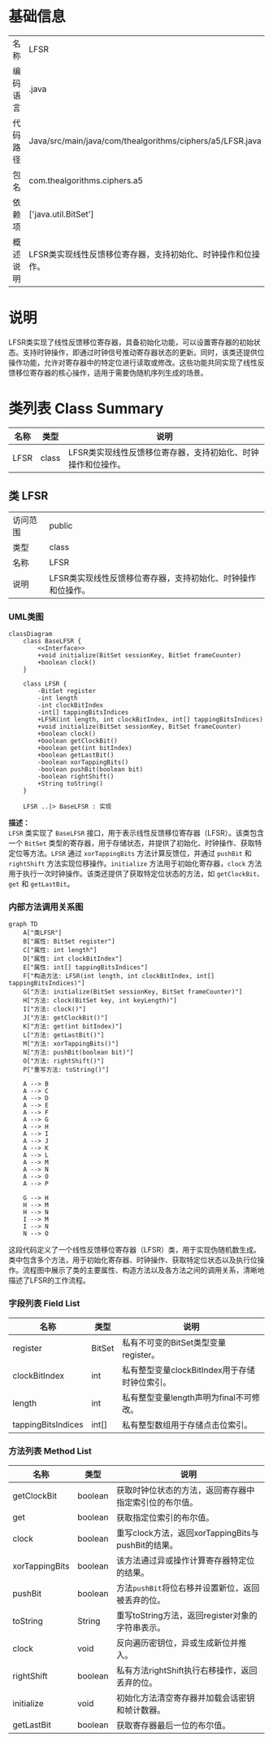 # 基础信息

|      |      |
|------|------|
| 名称 | LFSR |
| 编码语言 | .java |
| 代码路径 | Java/src/main/java/com/thealgorithms/ciphers/a5/LFSR.java |
| 包名 | com.thealgorithms.ciphers.a5 |
| 依赖项 | ['java.util.BitSet'] |
| 概述说明 | LFSR类实现线性反馈移位寄存器，支持初始化、时钟操作和位操作。 |

# 说明

LFSR类实现了线性反馈移位寄存器，具备初始化功能，可以设置寄存器的初始状态。支持时钟操作，即通过时钟信号推动寄存器状态的更新。同时，该类还提供位操作功能，允许对寄存器中的特定位进行读取或修改。这些功能共同实现了线性反馈移位寄存器的核心操作，适用于需要伪随机序列生成的场景。

# 类列表 Class Summary

| 名称   | 类型  | 说明 |
|-------|------|-------------|
| LFSR | class | LFSR类实现线性反馈移位寄存器，支持初始化、时钟操作和位操作。 |



## 类 LFSR

|      |      |
|------|------|
| 访问范围 | public |
| 类型 | class |
| 名称 | LFSR |
| 说明 | LFSR类实现线性反馈移位寄存器，支持初始化、时钟操作和位操作。 |


### UML类图

```mermaid
classDiagram
    class BaseLFSR {
        <<Interface>>
        +void initialize(BitSet sessionKey, BitSet frameCounter)
        +boolean clock()
    }

    class LFSR {
        -BitSet register
        -int length
        -int clockBitIndex
        -int[] tappingBitsIndices
        +LFSR(int length, int clockBitIndex, int[] tappingBitsIndices)
        +void initialize(BitSet sessionKey, BitSet frameCounter)
        +boolean clock()
        +boolean getClockBit()
        +boolean get(int bitIndex)
        +boolean getLastBit()
        -boolean xorTappingBits()
        -boolean pushBit(boolean bit)
        -boolean rightShift()
        +String toString()
    }

    LFSR ..|> BaseLFSR : 实现
```

**描述：**  
`LFSR` 类实现了 `BaseLFSR` 接口，用于表示线性反馈移位寄存器（LFSR）。该类包含一个 `BitSet` 类型的寄存器，用于存储状态，并提供了初始化、时钟操作、获取特定位等方法。`LFSR` 通过 `xorTappingBits` 方法计算反馈位，并通过 `pushBit` 和 `rightShift` 方法实现位移操作。`initialize` 方法用于初始化寄存器，`clock` 方法用于执行一次时钟操作。该类还提供了获取特定位状态的方法，如 `getClockBit`、`get` 和 `getLastBit`。


### 内部方法调用关系图

```mermaid
graph TD
    A["类LFSR"]
    B["属性: BitSet register"]
    C["属性: int length"]
    D["属性: int clockBitIndex"]
    E["属性: int[] tappingBitsIndices"]
    F["构造方法: LFSR(int length, int clockBitIndex, int[] tappingBitsIndices)"]
    G["方法: initialize(BitSet sessionKey, BitSet frameCounter)"]
    H["方法: clock(BitSet key, int keyLength)"]
    I["方法: clock()"]
    J["方法: getClockBit()"]
    K["方法: get(int bitIndex)"]
    L["方法: getLastBit()"]
    M["方法: xorTappingBits()"]
    N["方法: pushBit(boolean bit)"]
    O["方法: rightShift()"]
    P["重写方法: toString()"]

    A --> B
    A --> C
    A --> D
    A --> E
    A --> F
    A --> G
    A --> H
    A --> I
    A --> J
    A --> K
    A --> L
    A --> M
    A --> N
    A --> O
    A --> P

    G --> H
    H --> M
    H --> N
    I --> M
    I --> N
    N --> O
```

这段代码定义了一个线性反馈移位寄存器（LFSR）类，用于实现伪随机数生成。类中包含多个方法，用于初始化寄存器、时钟操作、获取特定位状态以及执行位操作。流程图中展示了类的主要属性、构造方法以及各方法之间的调用关系，清晰地描述了LFSR的工作流程。

### 字段列表 Field List

| 名称  | 类型  | 说明 |
|-------|-------|------|
| register | BitSet | 私有不可变的BitSet类型变量register。 |
| clockBitIndex | int | 私有整型变量clockBitIndex用于存储时钟位索引。 |
| length | int | 私有整型变量length声明为final不可修改。 |
| tappingBitsIndices | int[] | 私有整型数组用于存储点击位索引。 |

### 方法列表 Method List

| 名称  | 类型  | 说明 |
|-------|-------|------|
| getClockBit | boolean | 获取时钟位状态的方法，返回寄存器中指定索引位的布尔值。 |
| get | boolean | 获取指定位索引的布尔值。 |
| clock | boolean | 重写clock方法，返回xorTappingBits与pushBit的结果。 |
| xorTappingBits | boolean | 该方法通过异或操作计算寄存器特定位的结果。 |
| pushBit | boolean | 方法`pushBit`将位右移并设置新位，返回被丢弃的位。 |
| toString | String | 重写toString方法，返回register对象的字符串表示。 |
| clock | void | 反向遍历密钥位，异或生成新位并推入。 |
| rightShift | boolean | 私有方法rightShift执行右移操作，返回丢弃的位。 |
| initialize | void | 初始化方法清空寄存器并加载会话密钥和帧计数器。 |
| getLastBit | boolean | 获取寄存器最后一位的布尔值。 |




